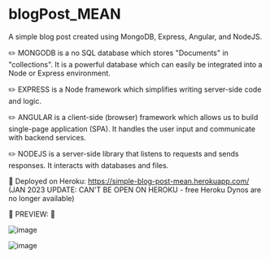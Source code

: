 # blogPost_MEAN

A simple blog post created using MongoDB, Express, Angular, and NodeJS.

 ✏️ MONGODB is a no SQL database which stores "Documents" in "collections". It is a powerful database which can easily be integrated into a Node or Express environment.

 ✏️ EXPRESS is a Node framework which simplifies writing server-side code and logic.

 ✏️ ANGULAR is a client-side (browser) framework which allows us to build single-page application (SPA). It handles the user input and communicate with backend services.

 ✏️ NODEJS is a server-side library that listens to requests and sends responses. It interacts with databases and files.

🔗 Deployed on Heroku: https://simple-blog-post-mean.herokuapp.com/ 
(JAN 2023 UPDATE: CAN'T BE OPEN ON HEROKU - free Heroku Dynos are no longer available)  

💜 PREVIEW: 💜

![image](https://user-images.githubusercontent.com/105072341/200129253-d274b00b-a414-4dda-9394-37bcdeb46351.png)

![image](https://user-images.githubusercontent.com/105072341/200129318-1b29339b-d97e-4895-ad5c-62f4290c9cd6.png)





